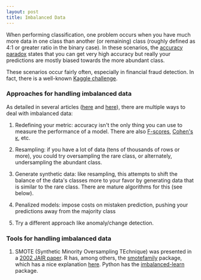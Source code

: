 ```yaml
---
layout: post
title: Imbalanced Data
---
```


When performing classification, one problem occurs when you have much more data in one class than another (or remaining) class (roughly defined as 4:1 or greater ratio in the binary case). In these scenarios, the [accuracy paradox](https://en.wikipedia.org/wiki/Accuracy_paradox) states that you can get very high accuracy but really your predictions are mostly biased towards the more abundant class.

These scenarios occur fairly often, especially in financial fraud detection. In fact, there is a well-known [Kaggle challenge](https://www.kaggle.com/mlg-ulb/creditcardfraud).

### Approaches for handling imbalanced data

As detailed in several articles ([here](https://machinelearningmastery.com/tactics-to-combat-imbalanced-classes-in-your-machine-learning-dataset/) and [here](https://towardsdatascience.com/methods-for-dealing-with-imbalanced-data-5b761be45a18)), there are multiple ways to deal with imbalanced data:

1. Redefining your metric: accuracy isn't the only thing you can use to measure the performance of a model. There are also [F-scores](https://en.wikipedia.org/wiki/F1_score), [Cohen's &kappa;](https://en.wikipedia.org/wiki/Cohen%27s_kappa), etc.

2. Resampling: if you have a lot of data (tens of thousands of rows or more), you could try oversampling the rare class, or alternately, undersampling the abundant class.

3. Generate synthetic data: like resampling, this attempts to shift the balance of the data's classes more to your favor by generating data that is similar to the rare class. There are mature algorithms for this (see below).

4. Penalized models: impose costs on mistaken prediction, pushing your predictions away from the majority class

5. Try a different approach like anomaly/change detection.  

### Tools for handling imbalanced data

1. SMOTE (Synthetic Minority Oversampling TEchnique) was presented in a [2002 JAIR paper](https://www.jair.org/index.php/jair/article/view/10302). R has, among others, the [smotefamily](https://cran.r-project.org/web/packages/smotefamily/index.html) package, which has a nice explanation [here](http://rikunert.com/SMOTE_explained). Python has the [imbalanced-learn](https://pypi.org/project/imbalanced-learn/) package.
